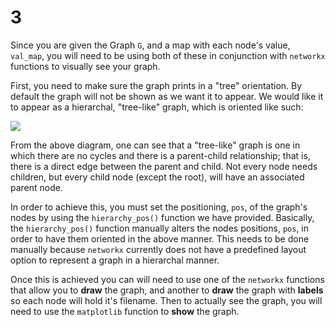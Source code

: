 # 3

Since you are given the Graph `G`, and a map with each node's value, `val_map`, you will need to be using both of these in conjunction with `networkx` functions to visually see your graph.

First, you need to make sure the graph prints in a "tree" orientation. By default the graph will not be shown as we want it to appear. We would like it to appear as a hierarchal, "tree-like" graph, which is oriented like such:

![](https://i.stack.imgur.com/kUTHb.png)

From the above diagram, one can see that a "tree-like" graph is one in which there are no cycles and there is a parent-child relationship; that is, there is a direct edge between the parent and child. Not every node needs children, but every child node \(except the root\), will have an associated parent node.

In order to achieve this, you must set the positioning, `pos`, of the graph's nodes by using the `hierarchy_pos()` function we have provided. Basically, the `hierarchy_pos()` function manually alters the nodes positions, `pos`, in order to have them oriented in the above manner. This needs to be done manually because `networkx` currently does not have a predefined layout option to represent a graph in a hierarchal manner.

Once this is achieved you can will need to use one of the `networkx` functions that allow you to **draw** the graph, and another to **draw** the graph with **labels** so each node will hold it's filename. Then to actually see the graph, you will need to use the `matplotlib` function to **show** the graph.

